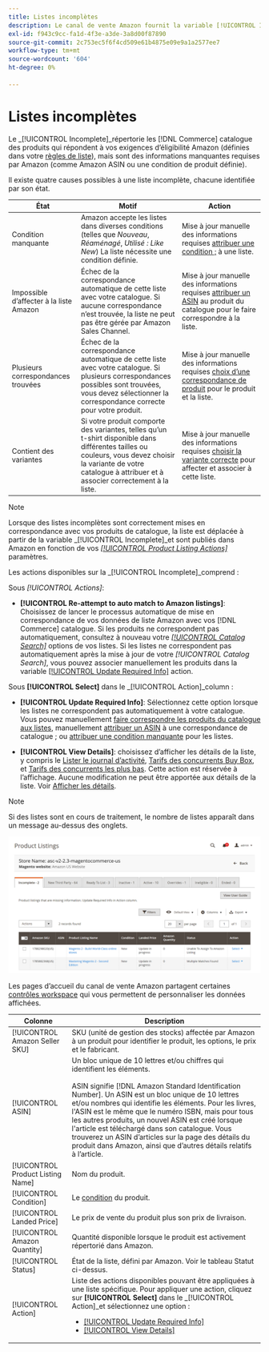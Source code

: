 ```yaml
---
title: Listes incomplètes
description: Le canal de vente Amazon fournit la variable [!UICONTROL Incomplete] pour vous aider à identifier et à répondre aux exigences d’éligibilité de vos listes Amazon incomplètes.
exl-id: f943c9cc-fa1d-4f3e-a3de-3a8d00f87890
source-git-commit: 2c753ec5f6f4cd509e61b4875e09e9a1a2577ee7
workflow-type: tm+mt
source-wordcount: '604'
ht-degree: 0%

---
```


# Listes incomplètes

Le _[!UICONTROL Incomplete]_répertorie les [!DNL Commerce] catalogue des produits qui répondent à vos exigences d’éligibilité Amazon (définies dans votre [règles de liste](./listing-rules.md)), mais sont des informations manquantes requises par Amazon (comme Amazon ASIN ou une condition de produit définie).

Il existe quatre causes possibles à une liste incomplète, chacune identifiée par son état.

| État | Motif | Action |
|--- |--- |--- |
| Condition manquante | Amazon accepte les listes dans diverses conditions (telles que _Nouveau_, _Réaménagé_, _Utilisé : Like New_) La liste nécessite une condition définie. | Mise à jour manuelle des informations requises [attribuer une condition ;](./amazon-manually-update-incomplete-listing.md#update-required-info-missing-condition) à une liste. |
| Impossible d’affecter à la liste Amazon | Échec de la correspondance automatique de cette liste avec votre catalogue. Si aucune correspondance n’est trouvée, la liste ne peut pas être gérée par Amazon Sales Channel. | Mise à jour manuelle des informations requises [attribuer un ASIN](./amazon-manually-update-incomplete-listing.md#update-required-info-unable-to-assign-to-amazon-listing) au produit du catalogue pour le faire correspondre à la liste. |
| Plusieurs correspondances trouvées | Échec de la correspondance automatique de cette liste avec votre catalogue. Si plusieurs correspondances possibles sont trouvées, vous devez sélectionner la correspondance correcte pour votre produit. | Mise à jour manuelle des informations requises [choix d’une correspondance de produit](./amazon-manually-update-incomplete-listing.md#update-required-info-multiple-matches-found) pour le produit et la liste. |
| Contient des variantes | Si votre produit comporte des variantes, telles qu’un t-shirt disponible dans différentes tailles ou couleurs, vous devez choisir la variante de votre catalogue à attribuer et à associer correctement à la liste. | Mise à jour manuelle des informations requises [choisir la variante correcte](./amazon-manually-update-incomplete-listing.md#update-required-info-has-variants) pour affecter et associer à cette liste. |

>[!NOTE]
>Lorsque des listes incomplètes sont correctement mises en correspondance avec vos produits de catalogue, la liste est déplacée à partir de la variable _[!UICONTROL Incomplete]_et sont publiés dans Amazon en fonction de vos [_[!UICONTROL Product Listing Actions]_](./product-listing-actions.md) paramètres.

Les actions disponibles sur la _[!UICONTROL Incomplete]_comprend :

Sous _[!UICONTROL Actions]_:

- **[!UICONTROL Re-attempt to auto match to Amazon listings]**: Choisissez de lancer le processus automatique de mise en correspondance de vos données de liste Amazon avec vos [!DNL Commerce] catalogue. Si les produits ne correspondent pas automatiquement, consultez à nouveau votre [_[!UICONTROL Catalog Search]_](./catalog-search.md) options de vos listes. Si les listes ne correspondent pas automatiquement après la mise à jour de votre _[!UICONTROL Catalog Search]_, vous pouvez associer manuellement les produits dans la variable [[!UICONTROL Update Required Info]](./amazon-manually-update-incomplete-listing.md#update-required-info-multiple-matches-found) action.

Sous **[!UICONTROL Select]** dans le _[!UICONTROL Action]_column :

- **[!UICONTROL Update Required Info]**: Sélectionnez cette option lorsque les listes ne correspondent pas automatiquement à votre catalogue. Vous pouvez manuellement [faire correspondre les produits du catalogue aux listes](./amazon-manually-update-incomplete-listing.md#update-required-info-multiple-matches-found), manuellement [attribuer un ASIN](./amazon-manually-update-incomplete-listing.md#update-required-info-unable-to-assign-to-amazon-listing) à une correspondance de catalogue ; ou [attribuer une condition manquante](./amazon-manually-update-incomplete-listing.md#update-required-info-missing-condition) pour les listes.

- **[!UICONTROL View Details]**: choisissez d’afficher les détails de la liste, y compris le [Lister le journal d’activité](./product-listing-details.md#listing-activity-log), [Tarifs des concurrents Buy Box](./product-listing-details.md#buy-box-competitor-pricing), et [Tarifs des concurrents les plus bas](./product-listing-details.md#lowest-competitor-pricing). Cette action est réservée à l’affichage. Aucune modification ne peut être apportée aux détails de la liste. Voir [Afficher les détails](./product-listing-details.md).

>[!NOTE]
>
>Si des listes sont en cours de traitement, le nombre de listes apparaît dans un message au-dessus des onglets.

![Listes Amazon incomplètes](assets/amazon-incomplete-listings.png)

Les pages d’accueil du canal de vente Amazon partagent certaines [contrôles workspace](./workspace-controls.md) qui vous permettent de personnaliser les données affichées.

| Colonne | Description |
|--- |--- |
| [!UICONTROL Amazon Seller SKU] | SKU (unité de gestion des stocks) affectée par Amazon à un produit pour identifier le produit, les options, le prix et le fabricant. |
| [!UICONTROL ASIN] | Un bloc unique de 10 lettres et/ou chiffres qui identifient les éléments.<br><br>ASIN signifie [!DNL Amazon Standard Identification Number]. Un ASIN est un bloc unique de 10 lettres et/ou nombres qui identifie les éléments. Pour les livres, l&#39;ASIN est le même que le numéro ISBN, mais pour tous les autres produits, un nouvel ASIN est créé lorsque l&#39;article est téléchargé dans son catalogue. Vous trouverez un ASIN d’articles sur la page des détails du produit dans Amazon, ainsi que d’autres détails relatifs à l’article. |
| [!UICONTROL Product Listing Name] | Nom du produit. |
| [!UICONTROL Condition] | Le [condition](./product-listing-condition.md) du produit. |
| [!UICONTROL Landed Price] | Le prix de vente du produit plus son prix de livraison. |
| [!UICONTROL Amazon Quantity] | Quantité disponible lorsque le produit est activement répertorié dans Amazon. |
| [!UICONTROL Status] | État de la liste, défini par Amazon. Voir le tableau Statut ci-dessus. |
| [!UICONTROL Action] | Liste des actions disponibles pouvant être appliquées à une liste spécifique. Pour appliquer une action, cliquez sur **[!UICONTROL Select]** dans le _[!UICONTROL Action]_et sélectionnez une option :<ul><li>[[!UICONTROL Update Required Info]](./amazon-manually-update-incomplete-listing.md)</li><li>[[!UICONTROL View Details]](./product-listing-details.md)</li></ul> |
